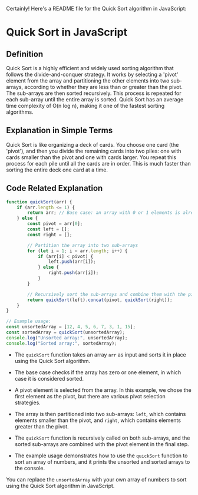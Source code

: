 Certainly! Here's a README file for the Quick Sort algorithm in JavaScript:

# Quick Sort in JavaScript

## Definition
Quick Sort is a highly efficient and widely used sorting algorithm that follows the divide-and-conquer strategy. It works by selecting a 'pivot' element from the array and partitioning the other elements into two sub-arrays, according to whether they are less than or greater than the pivot. The sub-arrays are then sorted recursively. This process is repeated for each sub-array until the entire array is sorted. Quick Sort has an average time complexity of O(n log n), making it one of the fastest sorting algorithms.

## Explanation in Simple Terms
Quick Sort is like organizing a deck of cards. You choose one card (the 'pivot'), and then you divide the remaining cards into two piles: one with cards smaller than the pivot and one with cards larger. You repeat this process for each pile until all the cards are in order. This is much faster than sorting the entire deck one card at a time.

## Code Related Explanation
```javascript
function quickSort(arr) {
    if (arr.length <= 1) {
        return arr; // Base case: an array with 0 or 1 elements is already sorted
    } else {
        const pivot = arr[0];
        const left = [];
        const right = [];

        // Partition the array into two sub-arrays
        for (let i = 1; i < arr.length; i++) {
            if (arr[i] < pivot) {
                left.push(arr[i]);
            } else {
                right.push(arr[i]);
            }
        }

        // Recursively sort the sub-arrays and combine them with the pivot
        return quickSort(left).concat(pivot, quickSort(right));
    }
}

// Example usage:
const unsortedArray = [12, 4, 5, 6, 7, 3, 1, 15];
const sortedArray = quickSort(unsortedArray);
console.log("Unsorted array:", unsortedArray);
console.log("Sorted array:", sortedArray);
```

- The `quickSort` function takes an array `arr` as input and sorts it in place using the Quick Sort algorithm.

- The base case checks if the array has zero or one element, in which case it is considered sorted.

- A pivot element is selected from the array. In this example, we chose the first element as the pivot, but there are various pivot selection strategies.

- The array is then partitioned into two sub-arrays: `left`, which contains elements smaller than the pivot, and `right`, which contains elements greater than the pivot.

- The `quickSort` function is recursively called on both sub-arrays, and the sorted sub-arrays are combined with the pivot element in the final step.

- The example usage demonstrates how to use the `quickSort` function to sort an array of numbers, and it prints the unsorted and sorted arrays to the console.

You can replace the `unsortedArray` with your own array of numbers to sort using the Quick Sort algorithm in JavaScript.
